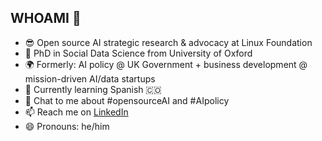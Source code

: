 ## WHOAMI 👋

- 😎 Open source AI strategic research & advocacy at Linux Foundation
- 🔬 PhD in Social Data Science from University of Oxford
- 🌍 Formerly: AI policy @ UK Government + business development @ mission-driven AI/data startups
- 🌱 Currently learning Spanish 🇨🇴
- 💬 Chat to me about #opensourceAI and #AIpolicy
- 📫 Reach me on [LinkedIn](https://www.linkedin.com/in/caileanosborne/)
- 😄 Pronouns: he/him
